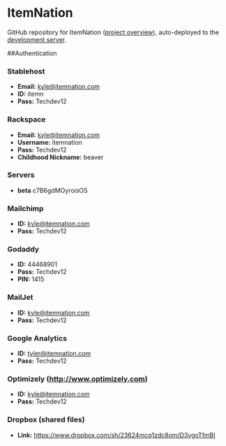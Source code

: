 # ItemNation

GitHub repository for ItemNation ([project overview](http://youtu.be/_VT-QjDqVaw)), auto-deployed to the [development server](http://beta.itemnation.com).

##Authentication

### Stablehost

* **Email:** kyle@itemnation.com
* **ID:** itemn
* **Pass:** Techdev12

### Rackspace

* **Email:** kyle@itemnation.com
* **Username:** itemnation
* **Pass:** Techdev12
* **Childhood Nickname:** beaver

### Servers
* **beta** c7B6gdMOyroisOS

### Mailchimp

* **ID:** kyle@itemnation.com
* **Pass:** Techdev12

### Godaddy

* **ID:** 44468901
* **Pass:** Techdev12
* **PIN:** 1415

### MailJet

* **ID:** kyle@itemnation.com
* **Pass:** Techdev12

### Google Analytics
* **ID:** tyler@itemnation.com
* **Pass:** Techdev12

### Optimizely (http://www.optimizely.com)
* **ID:** kyle@itemnation.com
* **Pass:** Techdev12

### Dropbox (shared files)

* **Link:** https://www.dropbox.com/sh/23624mcq1zdc8om/D3vgoTfmBI
